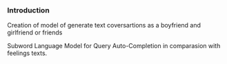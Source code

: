 ### Introduction


Creation of model of generate text coversartions as a boyfriend and girlfriend or friends

Subword Language Model for Query Auto-Completion in comparasion with feelings texts.



